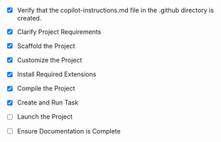 <!-- Use this file to provide workspace-specific custom instructions to Copilot. For more details, visit https://code.visualstudio.com/docs/copilot/copilot-customization#_use-a-githubcopilotinstructionsmd-file -->

- [x] Verify that the copilot-instructions.md file in the .github directory is
      created.

- [x] Clarify Project Requirements
<!-- Project type: MCP Server for Redmine integration using TypeScript -->

- [x] Scaffold the Project
<!--
Created complete MCP server project structure with:
- package.json with proper dependencies (@modelcontextprotocol/sdk, axios, TypeScript)
- TypeScript configuration (tsconfig.json)
- Main server implementation (src/index.ts) with comprehensive Redmine integration
- Configuration files (.env.example, .gitignore, README.md)
- VS Code MCP configuration (.vscode/mcp.json)
-->

- [x] Customize the Project
<!--
✅ Complete MCP server implementation with proper SDK integration
✅ All 5 tools implemented: get_issues, get_projects, create_issue, get_time_entries, log_time
✅ All 3 resources implemented: projects, recent_issues, recent_time_entries
✅ All 2 prompts implemented: issue_summary, time_report
✅ Server compiles successfully and starts correctly
-->

- [x] Install Required Extensions
<!-- For TypeScript MCP server, no specific extensions required beyond standard VS Code TypeScript support -->

- [x] Compile the Project
<!--
✅ All dependencies installed successfully
✅ TypeScript compilation successful with npm run build
✅ Server starts correctly and detects missing environment variables as expected
✅ Build output generated in build/ directory
-->

- [x] Create and Run Task
<!--
MCP servers don't require VS Code tasks as they run via stdio transport.
The server is started with npm start or npm run dev commands.
-->

- [ ] Launch the Project
<!--
Verify that all previous steps have been completed.
Prompt user for debug mode, launch only if confirmed.
 -->

- [ ] Ensure Documentation is Complete
<!--
Verify that all previous steps have been completed.
Verify that README.md and the copilot-instructions.md file in the .github directory exists and contains current project information.
Clean up the copilot-instructions.md file in the .github directory by removing all HTML comments.
 -->
